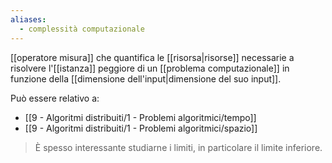 ```yaml
---
aliases:
  - complessità computazionale
---
```



[[operatore misura]] che quantifica le [[risorsa|risorse]] necessarie a risolvere l'[[istanza]] peggiore di un [[problema computazionale]] in funzione della [[dimensione dell'input|dimensione del suo input]].

Può essere relativo a:
- [[9 - Algoritmi distribuiti/1 - Problemi algoritmici/tempo]]
- [[9 - Algoritmi distribuiti/1 - Problemi algoritmici/spazio]]

> È spesso interessante studiarne i limiti, in particolare il limite inferiore.
